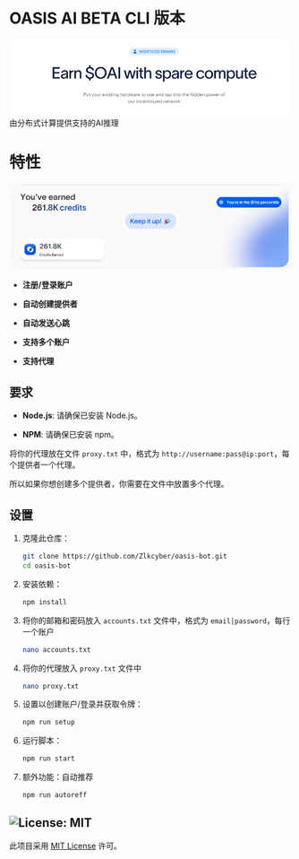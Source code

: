 # OASIS AI BETA CLI 版本

![banner](image-1.png)
由分布式计算提供支持的AI推理

# 特性

![Banner](image.png)

- **注册/登录账户**

- **自动创建提供者**

- **自动发送心跳**

- **支持多个账户**

- **支持代理**

## 要求

- **Node.js**: 请确保已安装 Node.js。

- **NPM**: 请确保已安装 npm。

将你的代理放在文件 `proxy.txt` 中，格式为 `http://username:pass@ip:port`，每个提供者一个代理。

所以如果你想创建多个提供者，你需要在文件中放置多个代理。

## 设置

1. 克隆此仓库：

   ```bash
   git clone https://github.com/Zlkcyber/oasis-bot.git
   cd oasis-bot
   ```

2. 安装依赖：

   ```bash
   npm install
   ```

3. 将你的邮箱和密码放入 `accounts.txt` 文件中，格式为 `email|password`，每行一个账户

   ```bash
   nano accounts.txt
   ```

4. 将你的代理放入 `proxy.txt` 文件中

   ```bash
   nano proxy.txt
   ```

5. 设置以创建账户/登录并获取令牌：

   ```bash
   npm run setup
   ```

6. 运行脚本：

   ```bash
   npm run start
   ```

7. 额外功能：自动推荐
   ```bash
   npm run autoreff
   ```

## ![License: MIT](https://img.shields.io/badge/License-MIT-yellow.svg)

此项目采用 [MIT License](LICENSE) 许可。
